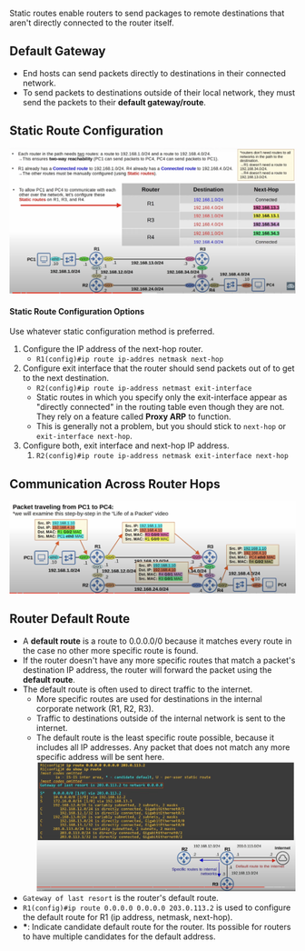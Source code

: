 Static routes enable routers to send packages to remote destinations that aren't directly connected to the router itself.
## Default Gateway
* End hosts can send packets directly to destinations in their connected network.
* To send packets to destinations outside of their local network, they must send the packets to their **default gateway/route**.
## Static Route Configuration
![static routes configuration on routers](./img/static-route-config.png)
#### Static Route Configuration Options
Use whatever static configuration method is preferred.
1. Configure the IP address of the next-hop router.
	* `R1(config)#ip route ip-addres netmask next-hop`
2. Configure exit interface that the router should send packets out of to get to the next destination.
	* `R2(config)#ip route ip-address netmast exit-interface`
	* Static routes in which you specify only the exit-interface appear as "directly connected" in the routing table even though they are not. They rely on a feature called **Proxy ARP** to function.
	* This is generally not a problem, but  you should stick to `next-hop` or `exit-interface next-hop`.
3. Configure both, exit interface and next-hop IP address.
	1. `R2(config)#ip route ip-address netmask exit-interface next-hop`
## Communication Across Router Hops
![Communication between devices across hops](./img/packet-travel-with-hops.png)
## Router Default Route
* A **default route** is a route to 0.0.0.0/0 because it matches every route in the case no other more specific route is found.
* If the router doesn't have any more specific routes that match a packet's destination IP address, the router will forward the packet using the **default route**.
* The default route is often used to direct traffic to the internet.
	* More specific routes are used for destinations in the internal corporate network (R1, R2, R3).
	* Traffic to destinations outside of the internal network is sent to the internet.
	* The default route is the least specific route possible, because it includes all IP addresses. Any packet that does not match any more specific address will be sent here.
![router default route](./img/router-default-route.png)
* `Gateway of last resort` is the router's default route.
* `R1(config)#ip route 0.0.0.0 0.0.0.0 203.0.113.2` is used to configure the default route for R1 (ip address, netmask, next-hop).
* **\***:   Indicate candidate default route for the router. Its possible for routers to have multiple candidates for the default address.